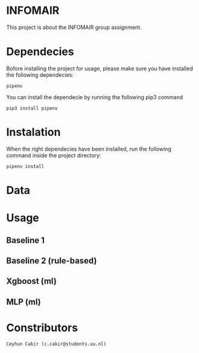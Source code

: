 # INFOMAIR
This project is about the INFOMAIR group assignment.

# Dependecies
Bofore installing the project for usage, please make sure you have installed the following dependecies:

```
pipenv
```

You can install the dependecie by running the following pip3 command 

```
pip3 install pipenv
```

# Instalation
When the right dependecies have been installed, run the following command inside the project directory:

```
pipenv install
```

# Data

# Usage
## Baseline 1
## Baseline 2 (rule-based)
## Xgboost (ml)
## MLP (ml)

# Constributors
```
Ceyhun Cakir (c.cakir@students.uu.nl)
```

